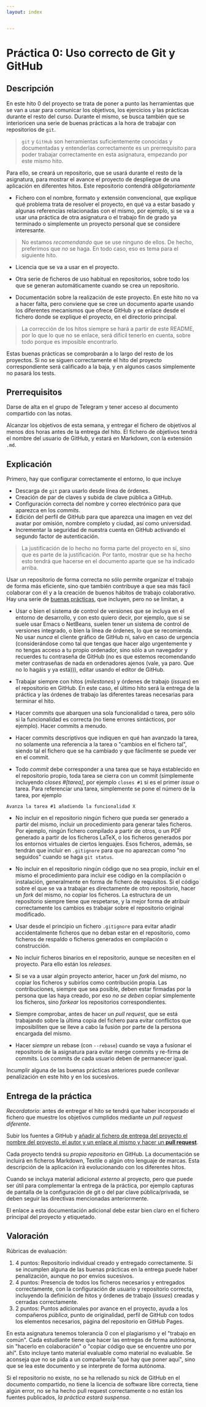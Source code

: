 ```yaml
---
layout: index


---
```

Práctica 0: Uso correcto de Git y GitHub
=====================================

Descripción
-----------------

En este hito 0 del proyecto se trata de poner a punto las herramientas que se
van a usar para comunicar los objetivos, los ejercicios y las
prácticas durante el resto del curso. Durante el mismo, se busca
también que se interioricen
una serie de buenas prácticas a la hora de trabajar con
repositorios de `git`. 

> `git` y `GitHub` son herramientas suficientemente conocidas y
> documentadas y entenderlas correctamente es un prerrequisito para
> poder trabajar correctamente en esta asignatura, empezando por este
> mismo hito.

Para ello, se creará un repositorio, que se usará
durante el resto de la asignatura, para mostrar el avance el proyecto
de despliegue de una aplicación en diferentes hitos. Este repositorio
contendrá *obligatoriamente*

* Fichero con el nombre, formato y extensión convencional, que
  explique qué problema trata de resolver el proyecto, en qué va a estar 
  basado y algunas referencias relacionadas con el mismo, por ejemplo,
  si se va a usar una práctica de otra asignatura o el trabajo fin de
  grado ya terminado o simplemente un proyecto personal que se considere
  interesante.

>No estamos *recomendando* que se use ninguno de ellos. De hecho,
>preferimos que *no* se haga. En todo caso, eso es tema para el
>siguiente hito. 

* Licencia que se va a usar en el proyecto.

* Otra serie de ficheros de uso habitual en repositorios, sobre todo
  los que se generan automáticamente cuando se crea un repositorio.

* Documentación sobre la realización de este proyecto. En este hito
  no va a hacer falta, pero conviene que se cree un documento aparte usando
  los diferentes mecanismos que ofrece GitHub y se enlace desde el
  fichero donde se explique el proyecto, en el directorio
  principal.

> La corrección de los hitos siempre se hará a partir de este README,
> por lo que lo que no se enlace, será difícil tenerlo en cuenta,
> sobre todo porque es imposible encontrarlo.

Estas buenas prácticas se comprobarán a lo largo del resto de los
proyectos. Si no se siguen correctamente el hito del proyecto
correspondiente será calificado a la baja, y en algunos casos
simplemente no pasará los tests.

Prerrequisitos
--------------------

Darse de alta en el grupo de Telegram y tener acceso al documento
compartido con las notas.

Alcanzar los objetivos de esta semana, y entregar el fichero de
objetivos al menos dos horas antes de la entrega del hito. El fichero
de objetivos tendrá el nombre del usuario de GitHub, y estará en
Markdown, con la extensión `.md`.

Explicación
----------------

Primero, hay que configurar correctamente el entorno, lo que incluye
* Descarga de `git` para usarlo desde línea de órdenes.
* Creación de par de claves y subida de clave pública a GitHub.
* Configuración correcta del nombre y correo electrónico para que
  aparezca en los *commits*. 
* Edición del perfil de GitHub para que aparezca una imagen en vez del
  avatar por omisión, nombre completo y ciudad, así
  como universidad.
* Incrementar la seguridad de nuestra cuenta en GitHub activando el segundo 
  factor de autenticación.

> La justificación de lo hecho no forma parte del proyecto en sí, sino
> que es parte de la justificación. Por tanto, mostrar que se ha hecho
> esto tendrá que hacerse en el documento aparte que se ha indicado
> arriba.

Usar un repositorio de forma correcta no sólo permite organizar el
trabajo de forma más eficiente, sino que también contribuye a que sea
más fácil colaborar con él y a la creación de buenos hábitos de trabajo
colaborativo. Hay una serie de
[buenas prácticas](https://www.git-tower.com/learn/git/ebook/en/command-line/appendix/best-practices),
que incluyen, pero no se limitan, a

* Usar o bien el sistema de control de versiones que se incluya en el
  entorno de desarrollo, y con esto quiero decir, por ejemplo, que si
  se suele usar Emacs o NetBeans, suelen tener un sistema de control
  de versiones integrado, o bien la línea de órdenes, lo que se recomienda. No usar *nunca* el
  cliente gráfico de GitHub ni, salvo en caso de urgencia
  (considerándose como tal que tengas que hacer algo urgentemente y no
  tengas acceso a tu propio ordenador, sino sólo a un navegador y
  recuerdes tu contraseña de GitHub (no es que estemos recomendando
  meter contraseñas de nada en ordenadores ajenos (vale, ya paro. Que
  no lo hagáis y ya está))), editar usando el
  editor de GitHub.

* Trabajar siempre con hitos (*milestones*) y órdenes de trabajo
  (*issues*) en el repositorio en GitHub. En este caso, el último hito será la entrega
  de la práctica y las órdenes de trabajo las diferentes tareas
  necesarias para terminar el hito.

* Hacer commits que abarquen una sola funcionalidad o tarea, pero sólo
  si la funcionalidad es correcta (no tiene errores sintácticos, por
  ejemplo). Hacer commits a menudo.

* Hacer commits descriptivos que indiquen en qué han avanzado la
  tarea, no solamente una referencia a la tarea o "cambios en el
  fichero tal", siendo tal el fichero que se ha cambiado y que
  fácilmente se puede ver en el commit.

* Todo *commit* debe corresponder a una tarea que se haya establecido
  en el repositorio propio, toda tarea se cierra con un commit (simplemente
  incluyendo *closes #[tarea]*, por ejemplo `closes #1` si es el
  primer *issue* o tarea. Para referenciar una tarea, simplemente se
  pone el número de la tarea, por ejemplo

```
Avanza la tarea #1 añadiendo la funcionalidad X
```

* No incluir en el repositorio ningún fichero que pueda ser generado a
  partir del mismo, incluir un procedimiento para generar tales
  ficheros. Por ejemplo, ningún fichero compilado a partir de otros, o
  un PDF generado a partir de los ficheros LaTeX, o los ficheros
  generados por los entornos virtuales de ciertos lenguajes. Esos
  ficheros, además, se tendrán que incluir en `.gitignore` para que no
  aparezcan como "no seguidos" cuando se haga `git status`.

* No incluir en el repositorio ningún código que no sea propio,
  incluir en el mismo el procedimiento para incluir ese código en la
  compilación o instalación, generalmente en forma de fichero de requisitos. Si el
  código sobre el que se va a trabajar es directamente de otro
  repositorio, hacer un *fork* del mismo, no copiar los ficheros. La
  estructura de un repositorio siempre tiene que respetarse, y la
  mejor forma de atribuir correctamente los cambios es trabajar sobre
  el repositorio original modificado.

* Usar desde el principio un fichero `.gitignore` para evitar añadir
  accidentalmente ficheros que no deban estar en el repositorio, como
  ficheros de respaldo o ficheros generados en compilación o
  construcción.

* No incluir ficheros binarios en el repositorio, aunque se necesiten en el proyecto. Para
  ello están los *releases*.

* Si se va a usar algún proyecto anterior, hacer un *fork* del mismo,
  no copiar los ficheros y subirlos como contribución propia. Las
  contribuciones, siempre que sea posible, deben estar firmadas por
  la persona que las haya creado, por eso *no se deben* copiar
  simplemente los ficheros, sino *forkear* los repositorios
  correspondientes. 

* Siempre comprobar, antes de hacer un *pull request*, que se está
  trabajando sobre la última copia del fichero para evitar conflictos
  que imposibiliten que se lleve a cabo la fusión por parte de la
  persona encargada del mismo. 

* Hacer *siempre* un rebase (con `--rebase`) cuando se vaya a fusionar
  el repositorio de la asignatura para evitar merge commits y re-firma
  de commits. Los commits de cada usuario deben de permanecer igual.


Incumplir alguna de las buenas prácticas anteriores puede conllevar penalización en este hito y en los sucesivos.



Entrega de la práctica
--------------------------------

*Recordatorio*: antes de entregar el hito se tendrá que haber
incorporado el fichero que muestre los objetivos cumplidos mediante
*un pull request diferente*.

Subir los fuentes a GitHub y
[añadir al fichero de entrega del proyecto el nombre del proyecto, el autor y un enlace al mismo y hacer un **pull request**](https://github.com/JJ/CC-20-21/blob/master/proyectos/0.md). 

Cada proyecto tendrá su *propio repositorio* en GitHub. La documentación se incluirá
en ficheros Markdown, Textile o algún otro lenguaje de marcas. Esta descripción de la
aplicación irá evolucionando con los diferentes hitos.

Cuando se incluya
material adicional *externo* al proyecto, pero que puede ser útil para
complementar la entrega de la práctica, por ejemplo capturas de
pantalla de la configuración de git o del par clave pública/privada,
se deben seguir las directivas mencionadas anteriormente.

El enlace a esta documentación adicional debe estar bien claro en el fichero principal del proyecto y etiquetado.

Valoración
--------------

Rúbricas de evaluación:

1. 4 puntos: Repositorio individual creado y entregado
  correctamente. Si se incumplen alguna de las buenas prácticas en la entrega puede haber penalización, aunque no por envíos sucesivos.
2. 4 puntos: Presencia de todos los ficheros necesarios y entregados
  correctamente, con la configuración de usuario y repositorio correcta, incluyendo
  la definición de hitos y órdenes de trabajo (*issues*) creadas y cerradas correctamente.
3. 2 puntos: Puntos adicionales por avance en el proyecto,
  ayuda a los compañeros *pública*, punto de originalidad,
  perfil de GitHub con todos los elementos necesarios, página del
  repositorio en GitHub Pages.

En esta asignatura tenemos tolerancia 0 con el plagiarismo y el
"trabajo en común". Cada estudiante tiene que hacer las entregas de
forma autónoma, sin "hacerlo en colaboración" o "copiar código que se
encuentre uno por ahí". Esto incluye tanto material evaluable como
material no evaluable. Se aconseja que no se pida a un compañero/a
"qué hay que poner aquí", sino que se lea este documento y se
interprete de forma autónoma.

Si el repositorio no existe, no se ha rellenado su nick de
  GitHub en el documento compartido, no tiene la licencia de software libre
  correcta, tiene algún error, no se ha hecho pull request
  correctamente o no están los fuentes publicados, *la práctica estará
  suspensa*. 
